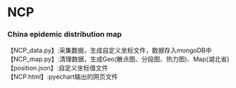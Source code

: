 # NCP
### China epidemic distribution map
【NCP_data.py】:采集数据，生成自定义坐标文件，数据存入mongoDB中  
【NCP_map.py】:清理数据，生成Geo(散点图、分段图、热力图)、Map(湖北省)  
【position.json】:自定义坐标值文件  
【NCP.html】:pyechart输出的网页文件  
